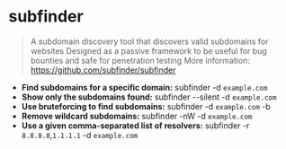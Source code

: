 # subfinder
> A subdomain discovery tool that discovers valid subdomains for websites
> Designed as a passive framework to be useful for bug bounties and safe for penetration testing
> More information: <https://github.com/subfinder/subfinder>
- **Find subdomains for a specific domain:**
subfinder -d `example.com`
- **Show only the subdomains found:**
subfinder --silent -d `example.com`
- **Use bruteforcing to find subdomains:**
subfinder -d `example.com` -b
- **Remove wildcard subdomains:**
subfinder -nW -d `example.com`
- **Use a given comma-separated list of resolvers:**
subfinder -r `8.8.8.8`,`1.1.1.1` -d `example.com`
